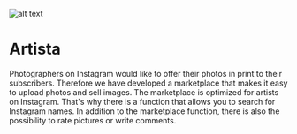![alt text](https://github.com/jannikr/E_Commerce/blob/master/static/images/Artista_Logo.png)

# Artista

Photographers on Instagram would like to offer their photos in print to their subscribers. 
Therefore we have developed a marketplace that makes it easy to upload photos and sell images. 
The marketplace is optimized for artists on Instagram. That's why there is a function that allows you to search for Instagram names. 
In addition to the marketplace function, there is also the possibility to rate pictures or write comments.
